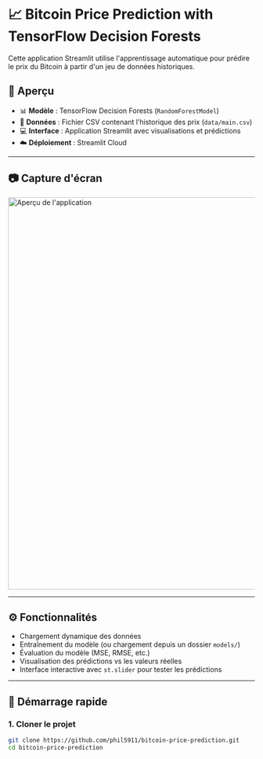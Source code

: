 # 📈 Bitcoin Price Prediction with TensorFlow Decision Forests

Cette application Streamlit utilise l'apprentissage automatique pour prédire le prix du Bitcoin à partir d'un jeu de données historiques.

## 🚀 Aperçu

- 📊 **Modèle** : TensorFlow Decision Forests (`RandomForestModel`)
- 📁 **Données** : Fichier CSV contenant l'historique des prix (`data/main.csv`)
- 💻 **Interface** : Application Streamlit avec visualisations et prédictions
- ☁️ **Déploiement** : Streamlit Cloud

---

## 📷 Capture d'écran

<img src="https://your-screenshot-url" alt="Aperçu de l'application" width="800">

---

## ⚙️ Fonctionnalités

- Chargement dynamique des données
- Entraînement du modèle (ou chargement depuis un dossier `models/`)
- Évaluation du modèle (MSE, RMSE, etc.)
- Visualisation des prédictions vs les valeurs réelles
- Interface interactive avec `st.slider` pour tester les prédictions

---

## 🧪 Démarrage rapide

### 1. Cloner le projet

```bash
git clone https://github.com/phil5911/bitcoin-price-prediction.git
cd bitcoin-price-prediction
